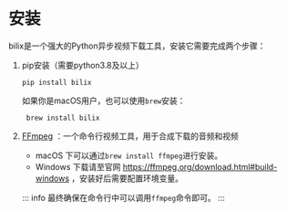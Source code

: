 # 安装
bilix是一个强大的Python异步视频下载工具，安装它需要完成两个步骤：

1. pip安装（需要python3.8及以上）
   ```shell
   pip install bilix
   ```
   
   如果你是macOS用户，也可以使用`brew`安装：
   ```shell
    brew install bilix
    ```

2. [FFmpeg](https://ffmpeg.org) ：一个命令行视频工具，用于合成下载的音频和视频

    * macOS 下可以通过`brew install ffmpeg`进行安装。
    * Windows 下载请至官网 https://ffmpeg.org/download.html#build-windows ，安装好后需要配置环境变量。

   ::: info
   最终确保在命令行中可以调用`ffmpeg`命令即可。
   :::
